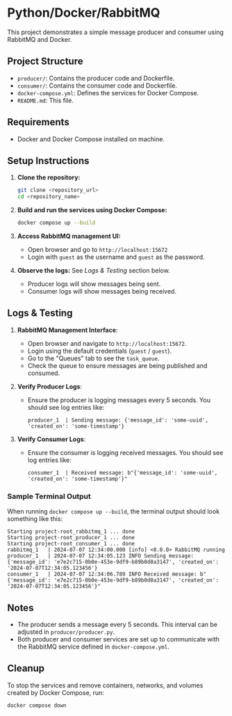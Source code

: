 # Python/Docker/RabbitMQ

This project demonstrates a simple message producer and consumer using RabbitMQ and Docker.

## Project Structure

- `producer/`: Contains the producer code and Dockerfile.
- `consumer/`: Contains the consumer code and Dockerfile.
- `docker-compose.yml`: Defines the services for Docker Compose.
- `README.md`: This file.

## Requirements

- Docker and Docker Compose installed on machine.

## Setup Instructions

1. **Clone the repository:**
   ```bash
   git clone <repository_url>
   cd <repository_name>
   ```

2. **Build and run the services using Docker Compose:**
   ```bash
   docker compose up --build
   ```

3. **Access RabbitMQ management UI:**
   - Open browser and go to `http://localhost:15672`
   - Login with `guest` as the username and `guest` as the password.

4. **Observe the logs:** See *Logs &amp; Testing* section below.
   - Producer logs will show messages being sent.
   - Consumer logs will show messages being received.

## Logs &amp; Testing

1. **RabbitMQ Management Interface**:
   - Open browser and navigate to `http://localhost:15672`.
   - Login using the default credentials (`guest` / `guest`).
   - Go to the "Queues" tab to see the `task_queue`.
   - Check the queue to ensure messages are being published and consumed.

2. **Verify Producer Logs**:
   - Ensure the producer is logging messages every 5 seconds. You should see log entries like:
     ```
     producer_1  | Sending message: {'message_id': 'some-uuid', 'created_on': 'some-timestamp'}
     ```

3. **Verify Consumer Logs**:
   - Ensure the consumer is logging received messages. You should see log entries like:
     ```
     consumer_1  | Received message: b"{'message_id': 'some-uuid', 'created_on': 'some-timestamp'}"
     ```

### Sample Terminal Output

When running `docker compose up --build`, the terminal output should look something like this:

```
Starting project-root_rabbitmq_1 ... done
Starting project-root_producer_1 ... done
Starting project-root_consumer_1 ... done
rabbitmq_1   | 2024-07-07 12:34:00.000 [info] <0.0.0> RabbitMQ running
producer_1   | 2024-07-07 12:34:05.123 INFO Sending message: {'message_id': 'e7e2c715-0b0e-453e-9df9-b89b0d8a3147', 'created_on': '2024-07-07T12:34:05.123456'}
consumer_1   | 2024-07-07 12:34:06.789 INFO Received message: b"{'message_id': 'e7e2c715-0b0e-453e-9df9-b89b0d8a3147', 'created_on': '2024-07-07T12:34:05.123456'}"
```

## Notes

- The producer sends a message every 5 seconds. This interval can be adjusted in `producer/producer.py`.
- Both producer and consumer services are set up to communicate with the RabbitMQ service defined in `docker-compose.yml`.

## Cleanup

To stop the services and remove containers, networks, and volumes created by Docker Compose, run:
```bash
docker compose down
```
